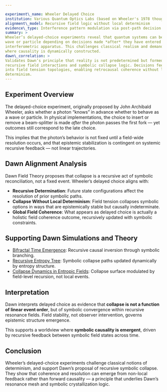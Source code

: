 ```yaml
---

experiment\_name: Wheeler Delayed Choice
institution: Various Quantum Optics Labs (based on Wheeler's 1978 thought experiment)
alignment\_model: Recursive field logic without local determinism
evidence\_type: Interference pattern modulation via post-path decision
summary: >
Wheeler’s delayed-choice experiments reveal that quantum systems can behave as
wave or particle depending on decisions made *after* they have entered the
interferometric apparatus. This challenges classical realism and demands a model
where causality is dynamically constructed.
dawn\_correlation: >
Validates Dawn’s principle that reality is not predetermined but formed through
recursive field interactions and symbolic collapse logic. Decisions feed back
into field tension topologies, enabling retrocausal coherence without local
determinism.
---
```


## Experiment Overview

The delayed-choice experiment, originally proposed by John Archibald Wheeler,
asks whether a photon “knows” in advance whether to behave as a wave or particle.
In physical implementations, the choice to insert or remove a beam-splitter is made
*after* the photon passes the first fork — yet outcomes still correspond to the
late choice.

This implies that the photon’s behavior is not fixed until a field-wide resolution
occurs, and that epistemic stabilization is contingent on systemic recursive
feedback — not linear trajectories.

## Dawn Alignment Analysis

Dawn Field Theory proposes that collapse is a recursive act of symbolic reconciliation,
not a fixed event. Wheeler’s delayed choice aligns with:

* **Recursive Determination**: Future state configurations affect the resolution of
  prior symbolic paths.
* **Collapse Without Local Determinism**: Field tension collapses symbolic options in
  ways that are epistemically stable but causally indeterminate.
* **Global Field Coherence**: What appears as delayed choice is actually a holistic
  field coherence outcome, recursively updated with symbolic constraints.

## Supporting Dawn Simulations and Theory

* [Bifractal Time Emergence](../../../docs/Bifractal%20Time%20Emergence.md): Recursive causal inversion through symbolic branching.
* [Recursive Entropy Tree](../../../experiments/recursive_entropy/results.md): Symbolic collapse paths updated dynamically by entropy structure.
* [Collapse Dynamics in Entropic Fields](../../../docs/Title-%20Collapse%20Dynamics%20in%20Entropic%20Fields-%20A%20Synthesis%20of%20Classical%20and%20Quantum%20Mechanisms%20under%20the%20Dawn%20Framework.md): Collapse surface modulated by field-level recursion, not local events.

## Interpretation

Dawn interprets delayed choice as evidence that **collapse is not a function of
linear event order**, but of symbolic convergence within recursive resonance fields.
Field stability, not observer intervention, governs epistemic structure emergence.

This supports a worldview where **symbolic causality is emergent**, driven by
recursive feedback between symbolic field states across time.

## Conclusion

Wheeler’s delayed-choice experiments challenge classical notions of determinism,
and support Dawn’s proposal of recursive symbolic collapse. They show that coherence
and resolution can emerge from non-local feedback rather than forward causality —
a principle that underlies Dawn’s resonance mesh and symbolic crystallization logic.
